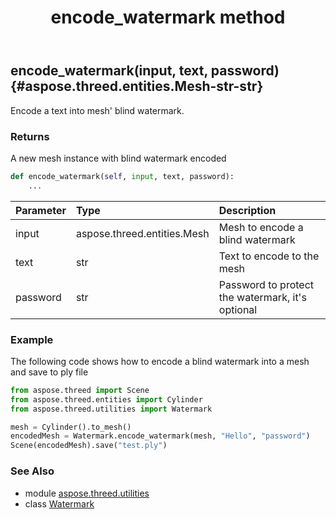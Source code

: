 ﻿---
title: encode_watermark method
second_title: Aspose.3D for Python via .NET API References
description: 
type: docs
weight: 30
url: /python-net/aspose.threed.utilities/watermark/encode_watermark/
is_root: false
---

## encode_watermark(input, text, password) {#aspose.threed.entities.Mesh-str-str}

Encode a text into mesh' blind watermark.


### Returns 


A new mesh instance with blind watermark encoded


```python
def encode_watermark(self, input, text, password):
    ...
```


| Parameter | Type | Description |
| :- | :- | :- |
| input | aspose.threed.entities.Mesh | Mesh to encode a blind watermark |
| text | str | Text to encode to the mesh |
| password | str | Password to protect the watermark, it's optional |

### Example 


The following code shows how to encode a blind watermark into a mesh and save to ply file

```python
from aspose.threed import Scene
from aspose.threed.entities import Cylinder
from aspose.threed.utilities import Watermark

mesh = Cylinder().to_mesh()
encodedMesh = Watermark.encode_watermark(mesh, "Hello", "password")
Scene(encodedMesh).save("test.ply")

```



### See Also
* module [aspose.threed.utilities](../../)
* class [Watermark](/3d/python-net/aspose.threed.utilities/watermark)
